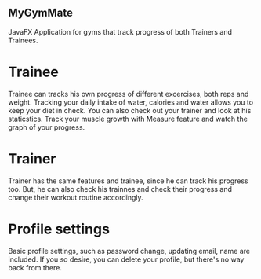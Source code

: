 ## MyGymMate

JavaFX Application for gyms that track progress of both Trainers and Trainees.

# Trainee

Trainee can tracks his own progress of different excercises, both reps and weight. Tracking your daily intake of water, calories and water allows you to keep your diet in check.
You can also check out your trainer and look at his staticstics. Track your muscle growth with Measure feature and watch the graph of your progress.

# Trainer

Trainer has the same features and trainee, since he can track his progress too. 
But, he can also check his trainnes and check their progress and change their workout routine accordingly.

# Profile settings

Basic profile settings, such as password change, updating email, name are included. If you so desire, you can delete your profile, but there's no way back from there.

